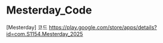 # Mesterday_Code
[Mesterday] 코드 https://play.google.com/store/apps/details?id=com.S1154.Mesterday_2025
